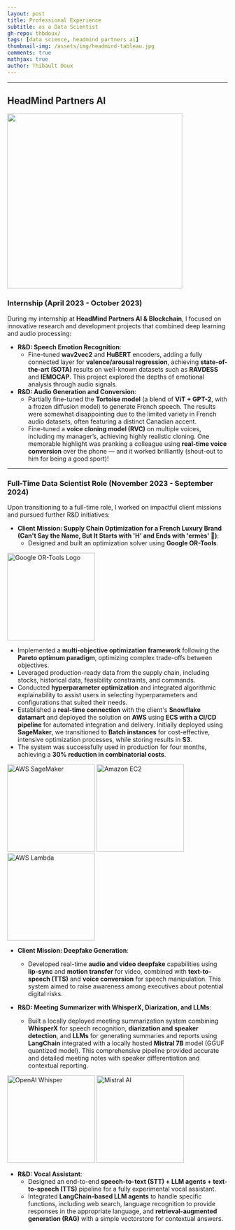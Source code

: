 ```yaml
---
layout: post
title: Professional Experience
subtitle: as a Data Scientist
gh-repo: thbdoux/
tags: [data science, headmind partners ai]
thumbnail-img: /assets/img/headmind-tableau.jpg
comments: true
mathjax: true
author: Thibault Doux
---
```


---

## HeadMind Partners AI

<img src="https://join.headmind.com/wp-content/uploads/2021/12/Logo-HeadMind-Partners-PNG-BLEU.png" alt="" style="width:400px; height:auto;" class="center">


### Internship (April 2023 - October 2023)

During my internship at **HeadMind Partners AI & Blockchain**, I focused on innovative research and development projects that combined deep learning and audio processing:

- **R&D: Speech Emotion Recognition**: 
  - Fine-tuned **wav2vec2** and **HuBERT** encoders, adding a fully connected layer for **valence/arousal regression**, achieving **state-of-the-art (SOTA)** results on well-known datasets such as **RAVDESS** and **IEMOCAP**. This project explored the depths of emotional analysis through audio signals.
- **R&D: Audio Generation and Conversion**:
  - Partially fine-tuned the **Tortoise model** (a blend of **ViT + GPT-2**, with a frozen diffusion model) to generate French speech. The results were somewhat disappointing due to the limited variety in French audio datasets, often featuring a distinct Canadian accent.
  - Fine-tuned a **voice cloning model (RVC)** on multiple voices, including my manager’s, achieving highly realistic cloning. One memorable highlight was pranking a colleague using **real-time voice conversion** over the phone — and it worked brilliantly (shout-out to him for being a good sport)!

---

### Full-Time Data Scientist Role (November 2023 - September 2024)

Upon transitioning to a full-time role, I worked on impactful client missions and pursued further R&D initiatives:

- **Client Mission: Supply Chain Optimization for a French Luxury Brand (Can't Say the Name, But It Starts with 'H' and Ends with 'ermès' 🤫)**:
  - Designed and built an optimization solver using **Google OR-Tools**.

<img src="https://avatars.githubusercontent.com/u/65553074?v=4" alt="Google OR-Tools Logo" style="width:200px; height:auto;" class="center">

  - Implemented a **multi-objective optimization framework** following the **Pareto optimum paradigm**, optimizing complex trade-offs between objectives. 
  - Leveraged production-ready data from the supply chain, including stocks, historical data, feasibility constraints, and commands.
  - Conducted **hyperparameter optimization** and integrated algorithmic explainability to assist users in selecting hyperparameters and configurations that suited their needs.
  - Established a **real-time connection** with the client's **Snowflake datamart** and deployed the solution on **AWS** using **ECS with a CI/CD pipeline** for automated integration and delivery. Initially deployed using **SageMaker**, we transitioned to **Batch instances** for cost-effective, intensive optimization processes, while storing results in **S3**.
  - The system was successfully used in production for four months, achieving a **30% reduction in combinatorial costs**.

<div>
    <img src="https://d1.awsstatic.com/product-marketing/IronMan/AWS-service-icon_sagemaker.5ccec16f16a04ed56cb1d7f02dcdada8de261923.png" alt="AWS SageMaker" style="width:200px; height:auto;" class="float-left">
    <img src="https://www.skyarch.net/blog/wp-content/uploads/2022/02/EC2.png" alt="Amazon EC2" style="width:200px; height:auto;" class="center">
    <img src="https://upload.wikimedia.org/wikipedia/commons/thumb/5/5c/Amazon_Lambda_architecture_logo.svg/800px-Amazon_Lambda_architecture_logo.svg.png" alt="AWS Lambda" style="width:200px; height:auto;" class="float-right">
</div>

- **Client Mission: Deepfake Generation**:
  - Developed real-time **audio and video deepfake** capabilities using **lip-sync** and **motion transfer** for video, combined with **text-to-speech (TTS)** and **voice conversion** for speech manipulation. This system aimed to raise awareness among executives about potential digital risks.

- **R&D: Meeting Summarizer with WhisperX, Diarization, and LLMs**:
  - Built a locally deployed meeting summarization system combining **WhisperX** for speech recognition, **diarization and speaker detection**, and **LLMs** for generating summaries and reports using **LangChain** integrated with a locally hosted **Mistral 7B** model (GGUF quantized model). This comprehensive pipeline provided accurate and detailed meeting notes with speaker differentiation and contextual reporting.

<div>
    <img src="https://d1muf25xaso8hp.cloudfront.net/https%3A%2F%2Fmeta-l.cdn.bubble.io%2Ff1695308256768x626644891139990000%2Fopen-ai.png?w=&h=&auto=compress&dpr=1&fit=max" alt="OpenAI Whisper" style="width:200px; height:auto;" class="float-left">
    <img src="https://cdn.jaimelesstartups.fr/wp-content/uploads/2024/02/Logo%20de%20la%20startup%20Mistral.ai.png" alt="Mistral AI" style="width:200px; height:auto;" class="float-right">
</div>

- **R&D: Vocal Assistant**:
  - Designed an end-to-end **speech-to-text (STT) + LLM agents + text-to-speech (TTS)** pipeline for a fully experimental vocal assistant. 
  - Integrated **LangChain-based LLM agents** to handle specific functions, including web search, language recognition to provide responses in the appropriate language, and **retrieval-augmented generation (RAG)** with a simple vectorstore for contextual answers.


